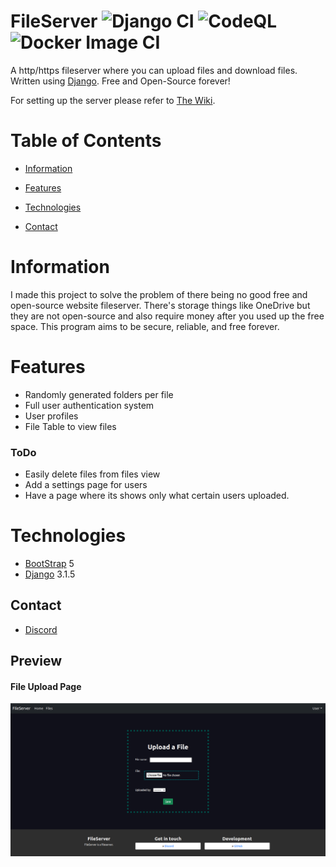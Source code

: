 # FileServer ![Django CI](https://github.com/compsup/FileServer/workflows/Django%20CI/badge.svg) ![CodeQL](https://github.com/compsup/FileServer/workflows/CodeQL/badge.svg?branch=main) ![Docker Image CI](https://github.com/compsup/FileServer/workflows/Docker%20Image%20CI/badge.svg)

A http/https fileserver where you can upload files and download files. Written using [Django](https://www.djangoproject.com/). Free and Open-Source forever!

For setting up the server please refer to [The Wiki](https://github.com/compsup/FileServer/wiki).

# Table of Contents

- [Information](#information)

- [Features](#features)

- [Technologies](#technologies)

- [Contact](#contact)

# Information

I made this project to solve the problem of there being no good free and open-source website fileserver. There's storage things like OneDrive but they are not open-source and also require money after you used up the free space. This program aims to be secure, reliable, and free forever.

# Features

- Randomly generated folders per file
- Full user authentication system
- User profiles
- File Table to view files

### ToDo

- Easily delete files from files view
- Add a settings page for users
- Have a page where its shows only what certain users uploaded.

# Technologies

- [BootStrap](https://getbootstrap.com/) 5
- [Django](https://www.djangoproject.com/) 3.1.5

## Contact

- [Discord](https://discord.gg/xKjXDwWyfk)

## Preview

#### File Upload Page

![Screenshot](https://github.com/compsup/FileServer/blob/main/screenshots/Screenshot%20from%202021-02-09%2020-30-16.png)
